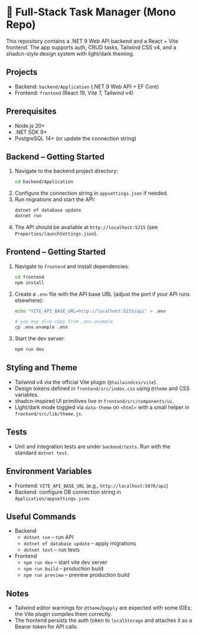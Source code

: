 # 🧪 Full-Stack Task Manager (Mono Repo)

This repository contains a .NET 9 Web API backend and a React + Vite frontend. The app supports auth, CRUD tasks, Tailwind CSS v4, and a shadcn-style design system with light/dark theming.

## Projects

- Backend: `backend/Application` (.NET 9 Web API + EF Core)
- Frontend: `frontend` (React 19, Vite 7, Tailwind v4)

## Prerequisites

- Node.js 20+
- .NET SDK 9+
- PostgreSQL 14+ (or update the connection string)

## Backend – Getting Started

1. Navigate to the backend project directory:
   ```bash
   cd backend/Application
   ```
2. Configure the connection string in `appsettings.json` if needed.
3. Run migrations and start the API:
   ```bash
   dotnet ef database update
   dotnet run
   ```
4. The API should be available at `http://localhost:5215` (see `Properties/launchSettings.json`).

## Frontend – Getting Started

1. Navigate to `frontend` and install dependencies:
   ```bash
   cd frontend
   npm install
   ```
2. Create a `.env` file with the API base URL (adjust the port if your API runs elsewhere):
   ```bash
   echo "VITE_API_BASE_URL=http://localhost:5215/api" > .env
   
   # you may also copy from .env.example
   cp .env.example .env
   ```
3. Start the dev server:
   ```bash
   npm run dev
   ```

## Styling and Theme

- Tailwind v4 via the official Vite plugin (`@tailwindcss/vite`).
- Design tokens defined in `frontend/src/index.css` using `@theme` and CSS variables.
- shadcn-inspired UI primitives live in `frontend/src/components/ui`.
- Light/dark mode toggled via `data-theme` on `<html>` with a small helper in `frontend/src/lib/theme.js`.

## Tests

- Unit and integration tests are under `backend/tests`. Run with the standard `dotnet test`.

## Environment Variables

- Frontend: `VITE_API_BASE_URL` (e.g., `http://localhost:5076/api`)
- Backend: configure DB connection string in `Application/appsettings.json`.

## Useful Commands

- Backend
  - `dotnet run` – run API
  - `dotnet ef database update` – apply migrations
  - `dotnet test` – run tests
- Frontend
  - `npm run dev` – start vite dev server
  - `npm run build` – production build
  - `npm run preview` – preview production build

## Notes

- Tailwind editor warnings for `@theme`/`@apply` are expected with some IDEs; the Vite plugin compiles them correctly.
- The frontend persists the auth token to `localStorage` and attaches it as a Bearer token for API calls.
